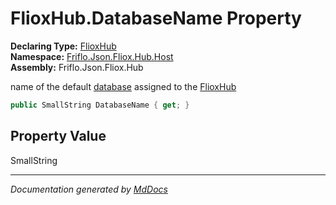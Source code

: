 ﻿<!--  
  <auto-generated>   
    The contents of this file were generated by a tool.  
    Changes to this file may be list if the file is regenerated  
  </auto-generated>   
-->

# FlioxHub.DatabaseName Property

**Declaring Type:** [FlioxHub](../index.md)  
**Namespace:** [Friflo.Json.Fliox.Hub.Host](../../index.md)  
**Assembly:** Friflo.Json.Fliox.Hub

 name of the default [database](../fields/database.md) assigned to the [FlioxHub](../index.md)

```csharp
public SmallString DatabaseName { get; }
```

## Property Value

SmallString

___

*Documentation generated by [MdDocs](https://github.com/ap0llo/mddocs)*
